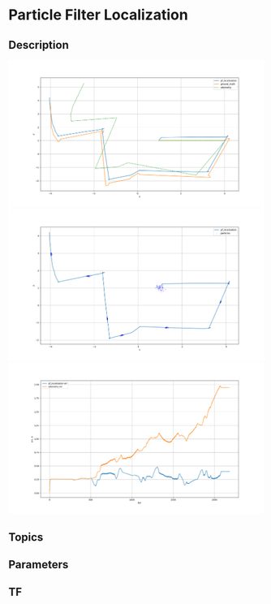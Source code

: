# Particle Filter Localization
## Description
![trajectory plot](images/trajectory.png)
![particle clouds plot](images/particle_clouds.png)
![error plot](images/error.png)

## Topics
## Parameters
## TF
